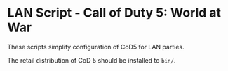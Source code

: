 # LAN Script - Call of Duty 5: World at War

These scripts simplify configuration of CoD5 for LAN parties.

The retail distribution of CoD 5 should be installed to `bin/`.
